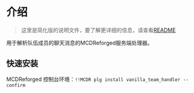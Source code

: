 # 介绍

> 这里是简化版的说明文件，要了解更详细的信息，请查看[README](README_zh.md)

用于解析队伍成员的聊天消息的MCDReforged服务端处理器。

## 快速安装

MCDReforged 控制台环境：`!!MCDR plg install vanilla_team_handler --confirm`
